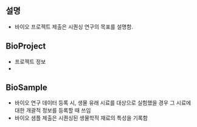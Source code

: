 
## 설명
- 바이오 프로젝트 제출은 시퀀싱 연구의 목표를 설명함.

## BioProject
- 프로젝트 정보
- 
## BioSample
- 바이오 연구 데이터 등록 시, 생물 유래 시료를 대상으로 실험했을 경우 그 시료에 대한 개괄적 정보를 등록할 때 쓰임 
- 바이오 샘플 제출은 시퀀싱된 생물학적 재료의 특성을 기록함



